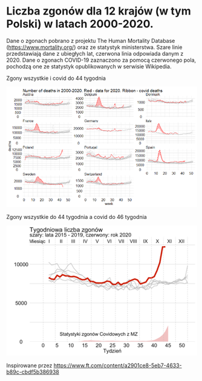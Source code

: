 # Liczba zgonów dla 12 krajów (w tym Polski) w latach 2000-2020. 

Dane o zgonach pobrano z projektu The Human Mortality Database (https://www.mortality.org/) oraz ze statystyk ministerstwa. Szare linie przedstawiają dane z ubiegłych lat, czerwona linia odpowiada danym z 2020. Dane o zgonach COVID-19 zaznaczono za pomocą czerwonego pola, pochodzą one ze statystyk opublikowanych w serwisie Wikipedia.

Zgony wszystkie i covid do 44 tygodnia

![Mortality for Poland, data from TODO](covid_deaths_11_2020.png)

Zgony wszystkie do 44 tygodnia a covid do 46 tygodnia

![Tygodnie 46](week_45.png)

Inspirowane przez https://www.ft.com/content/a2901ce8-5eb7-4633-b89c-cbdf5b386938
